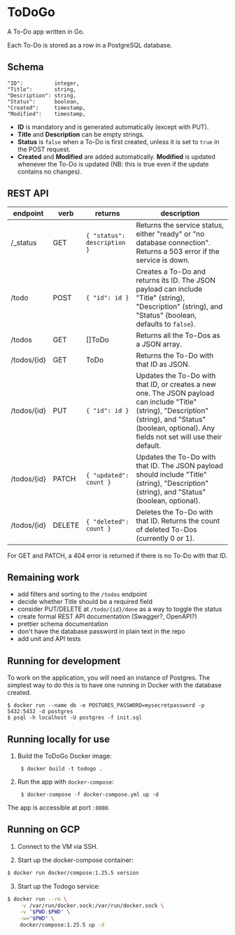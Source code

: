 # ToDoGo

A To-Do app written in Go.

Each To-Do is stored as a row in a PostgreSQL database.

## Schema

```
"ID":          integer,
"Title":       string,
"Description": string,
"Status":      boolean,
"Created":     timestamp,
"Modified":    timestamp,
```

* **ID** is mandatory and is generated automatically (except with PUT).
* **Title** and **Description** can be empty strings.
* **Status** is `false` when a To-Do is first created, unless it is set to `true` in the POST request.
* **Created** and **Modified** are added automatically. **Modified** is updated whenever the To-Do is updated (NB: this is true even if the update contains no changes).

## REST API

| endpoint    | verb   | returns                     | description |
|-------------|--------|-----------------------------|-------------|
| /_status    | GET    | `{ "status": description }` | Returns the service status, either "ready" or "no database connection".  Returns a 503 error if the service is down. |
| /todo       | POST   | `{ "id": id }`              | Creates a To-Do and returns its ID. The JSON payload can include "Title" (string), "Description" (string), and "Status" (boolean, defaults to `false`). |
| /todos      | GET    | []ToDo                      | Returns all the To-Dos as a JSON array. |
| /todos/{id} | GET    | ToDo                        | Returns the To-Do with that ID as JSON. |
| /todos/{id} | PUT    | `{ "id": id }`              | Updates the To-Do with that ID, or creates a new one. The JSON payload can include "Title" (string), "Description" (string), and "Status" (boolean, optional). Any fields not set will use their default. |
| /todos/{id} | PATCH  | `{ "updated": count }`      | Updates the To-Do with that ID. The JSON payload should include "Title" (string), "Description" (string), and "Status" (boolean, optional). |
| /todos/{id} | DELETE | `{ "deleted": count }`      | Deletes the To-Do with that ID. Returns the count of deleted To-Dos (currently 0 or 1). |

For GET and PATCH, a 404 error is returned if there is no To-Do with that ID.

## Remaining work

* add filters and sorting to the `/todos` endpoint
* decide whether Title should be a required field
* consider PUT/DELETE at `/todo/{id}/done` as a way to toggle the status
* create formal REST API documentation (Swagger?, OpenAPI?)
* prettier schema documentation
* don't have the database password in plain text in the repo
* add unit and API tests

## Running for development

To work on the application, you will need an instance of Postgres. The simplest way to do this is to have one running in Docker with the database created.

    $ docker run --name db -e POSTGRES_PASSWORD=mysecretpassword -p 5432:5432 -d postgres
    $ psql -h localhost -U postgres -f init.sql

## Running locally for use

1. Build the ToDoGo Docker image:

        $ docker build -t todogo .

2. Run the app with `docker-compose`:

        $ docker-compose -f docker-compose.yml up -d

The app is accessible at port `:8080`.

## Running on GCP

1. Connect to the VM via SSH.

2. Start up the docker-compose container:
```sh
$ docker run docker/compose:1.25.5 version
```

3. Start up the Todogo service:
```sh
$ docker run --rm \
    -v /var/run/docker.sock:/var/run/docker.sock \
    -v "$PWD:$PWD" \
    -w="$PWD" \
    docker/compose:1.25.5 up -d
```